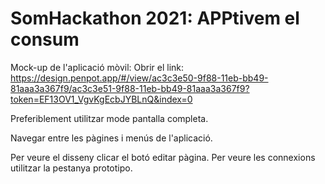 # SomHackathon 2021: APPtivem el consum

Mock-up de l'aplicació mòvil:
Obrir el link:
https://design.penpot.app/#/view/ac3c3e50-9f88-11eb-bb49-81aaa3a367f9/ac3c3e51-9f88-11eb-bb49-81aaa3a367f9?token=EF13OV1_VgvKgEcbJYBLnQ&index=0

Preferiblement utilitzar mode pantalla completa.

Navegar entre les pàgines i menús de l'aplicació.

Per veure el disseny clicar el botó editar pàgina.
Per veure les connexions utilitzar la pestanya prototipo.

